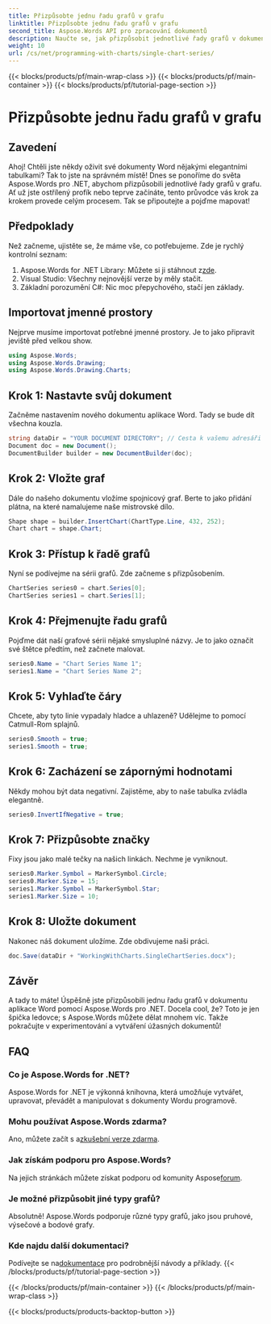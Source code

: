 ```yaml
---
title: Přizpůsobte jednu řadu grafů v grafu
linktitle: Přizpůsobte jednu řadu grafů v grafu
second_title: Aspose.Words API pro zpracování dokumentů
description: Naučte se, jak přizpůsobit jednotlivé řady grafů v dokumentu aplikace Word pomocí Aspose.Words for .NET. Postupujte podle našeho podrobného průvodce pro bezproblémový zážitek.
weight: 10
url: /cs/net/programming-with-charts/single-chart-series/
---
```


{{< blocks/products/pf/main-wrap-class >}}
{{< blocks/products/pf/main-container >}}
{{< blocks/products/pf/tutorial-page-section >}}

# Přizpůsobte jednu řadu grafů v grafu

## Zavedení

Ahoj! Chtěli jste někdy oživit své dokumenty Word nějakými elegantními tabulkami? Tak to jste na správném místě! Dnes se ponoříme do světa Aspose.Words pro .NET, abychom přizpůsobili jednotlivé řady grafů v grafu. Ať už jste ostřílený profík nebo teprve začínáte, tento průvodce vás krok za krokem provede celým procesem. Tak se připoutejte a pojďme mapovat!

## Předpoklady

Než začneme, ujistěte se, že máme vše, co potřebujeme. Zde je rychlý kontrolní seznam:

1.  Aspose.Words for .NET Library: Můžete si ji stáhnout z[zde](https://releases.aspose.com/words/net/).
2. Visual Studio: Všechny nejnovější verze by měly stačit.
3. Základní porozumění C#: Nic moc přepychového, stačí jen základy.

## Importovat jmenné prostory

Nejprve musíme importovat potřebné jmenné prostory. Je to jako připravit jeviště před velkou show.

```csharp
using Aspose.Words;
using Aspose.Words.Drawing;
using Aspose.Words.Drawing.Charts;
```

## Krok 1: Nastavte svůj dokument

Začněme nastavením nového dokumentu aplikace Word. Tady se bude dít všechna kouzla.

```csharp
string dataDir = "YOUR DOCUMENT DIRECTORY"; // Cesta k vašemu adresáři dokumentů
Document doc = new Document();
DocumentBuilder builder = new DocumentBuilder(doc);
```

## Krok 2: Vložte graf

Dále do našeho dokumentu vložíme spojnicový graf. Berte to jako přidání plátna, na které namalujeme naše mistrovské dílo.

```csharp
Shape shape = builder.InsertChart(ChartType.Line, 432, 252);
Chart chart = shape.Chart;
```

## Krok 3: Přístup k řadě grafů

Nyní se podívejme na sérii grafů. Zde začneme s přizpůsobením.

```csharp
ChartSeries series0 = chart.Series[0];
ChartSeries series1 = chart.Series[1];
```

## Krok 4: Přejmenujte řadu grafů

Pojďme dát naší grafové sérii nějaké smysluplné názvy. Je to jako označit své štětce předtím, než začnete malovat.

```csharp
series0.Name = "Chart Series Name 1";
series1.Name = "Chart Series Name 2";
```

## Krok 5: Vyhlaďte čáry

Chcete, aby tyto linie vypadaly hladce a uhlazeně? Udělejme to pomocí Catmull-Rom splajnů.

```csharp
series0.Smooth = true;
series1.Smooth = true;
```

## Krok 6: Zacházení se zápornými hodnotami

Někdy mohou být data negativní. Zajistěme, aby to naše tabulka zvládla elegantně.

```csharp
series0.InvertIfNegative = true;
```

## Krok 7: Přizpůsobte značky

Fixy jsou jako malé tečky na našich linkách. Nechme je vyniknout.

```csharp
series0.Marker.Symbol = MarkerSymbol.Circle;
series0.Marker.Size = 15;
series1.Marker.Symbol = MarkerSymbol.Star;
series1.Marker.Size = 10;
```

## Krok 8: Uložte dokument

Nakonec náš dokument uložíme. Zde obdivujeme naši práci.

```csharp
doc.Save(dataDir + "WorkingWithCharts.SingleChartSeries.docx");
```

## Závěr

A tady to máte! Úspěšně jste přizpůsobili jednu řadu grafů v dokumentu aplikace Word pomocí Aspose.Words pro .NET. Docela cool, že? Toto je jen špička ledovce; s Aspose.Words můžete dělat mnohem víc. Takže pokračujte v experimentování a vytváření úžasných dokumentů!

## FAQ

### Co je Aspose.Words for .NET?
Aspose.Words for .NET je výkonná knihovna, která umožňuje vytvářet, upravovat, převádět a manipulovat s dokumenty Wordu programově.

### Mohu používat Aspose.Words zdarma?
Ano, můžete začít s a[zkušební verze zdarma](https://releases.aspose.com/).

### Jak získám podporu pro Aspose.Words?
 Na jejich stránkách můžete získat podporu od komunity Aspose[forum](https://forum.aspose.com/c/words/8).

### Je možné přizpůsobit jiné typy grafů?
Absolutně! Aspose.Words podporuje různé typy grafů, jako jsou pruhové, výsečové a bodové grafy.

### Kde najdu další dokumentaci?
 Podívejte se na[dokumentace](https://reference.aspose.com/words/net/) pro podrobnější návody a příklady.
{{< /blocks/products/pf/tutorial-page-section >}}

{{< /blocks/products/pf/main-container >}}
{{< /blocks/products/pf/main-wrap-class >}}

{{< blocks/products/products-backtop-button >}}
